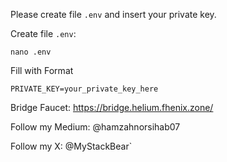 Please create file `.env` and insert your private key.

Create file `.env`:

`nano .env`

Fill with Format

`PRIVATE_KEY=your_private_key_here`





Bridge Faucet: https://bridge.helium.fhenix.zone/

Follow my Medium: @hamzahnorsihab07

Follow my X: @MyStackBear`
